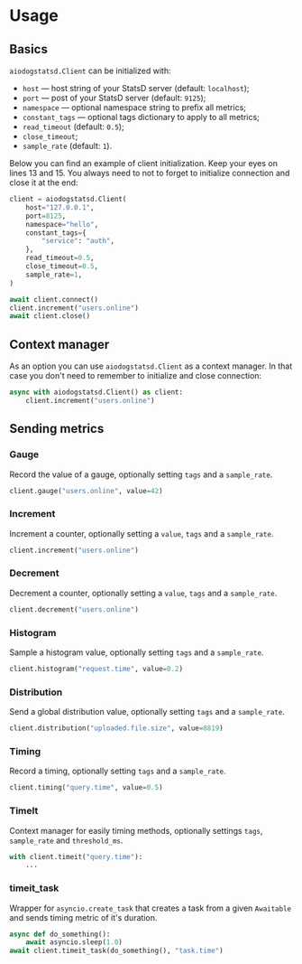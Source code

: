 # Usage

## Basics

`aiodogstatsd.Client` can be initialized with:

- `host` — host string of your StatsD server (default: `localhost`);
- `port` — post of your StatsD server (default: `9125`);
- `namespace` — optional namespace string to prefix all metrics;
- `constant_tags` — optional tags dictionary to apply to all metrics;
- `read_timeout` (default: `0.5`);
- `close_timeout`;
- `sample_rate` (default: `1`).

Below you can find an example of client initialization. Keep your eyes on lines 13 and 15. You always need to not to forget to initialize connection and close it at the end:

```python hl_lines="13 15"
client = aiodogstatsd.Client(
    host="127.0.0.1",
    port=8125,
    namespace="hello",
    constant_tags={
        "service": "auth",
    },
    read_timeout=0.5,
    close_timeout=0.5,
    sample_rate=1,
)

await client.connect()
client.increment("users.online")
await client.close()
```

## Context manager

As an option you can use `aiodogstatsd.Client` as a context manager. In that case you don't need to remember to initialize and close connection:

```python
async with aiodogstatsd.Client() as client:
    client.increment("users.online")
```

## Sending metrics

### Gauge

Record the value of a gauge, optionally setting `tags` and a `sample_rate`.

```python
client.gauge("users.online", value=42)
```

### Increment

Increment a counter, optionally setting a `value`, `tags` and a `sample_rate`.

```python
client.increment("users.online")
```

### Decrement

Decrement a counter, optionally setting a `value`, `tags` and a `sample_rate`.

```python
client.decrement("users.online")
```

### Histogram

Sample a histogram value, optionally setting `tags` and a `sample_rate`.

```python
client.histogram("request.time", value=0.2)
```

### Distribution

Send a global distribution value, optionally setting `tags` and a `sample_rate`.

```python
client.distribution("uploaded.file.size", value=8819)
```

### Timing

Record a timing, optionally setting `tags` and a `sample_rate`.

```python
client.timing("query.time", value=0.5)
```

### TimeIt

Context manager for easily timing methods, optionally settings `tags`, `sample_rate` and `threshold_ms`.

```python
with client.timeit("query.time"):
    ...
```

### timeit_task

Wrapper for `asyncio.create_task` that creates a task from a given `Awaitable` and sends timing metric of it's duration.

```python
async def do_something():
    await asyncio.sleep(1.0)
await client.timeit_task(do_something(), "task.time")
```
